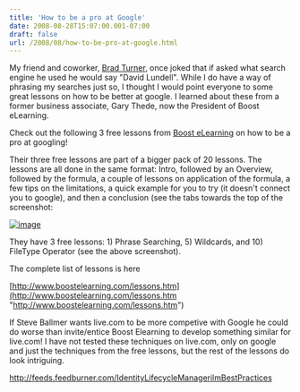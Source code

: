 ```yaml
---
title: 'How to be a pro at Google'
date: 2008-08-28T15:07:00.001-07:00
draft: false
url: /2008/08/how-to-be-pro-at-google.html
---
```


My friend and coworker, [Brad Turner](http://www.identitychaos.com/), once joked that if asked what search engine he used he would say "David Lundell". While I do have a way of phrasing my searches just so, I thought I would point everyone to some great lessons on how to be better at google. I learned about these from a former business associate, Gary Thede, now the President of Boost eLearning.

Check out the following 3 free lessons from [Boost eLearning](http://www.boostelearning.com/) on how to be a pro at googling!

Their three free lessons are part of a bigger pack of 20 lessons. The lessons are all done in the same format: Intro, followed by an Overview, followed by the formula, a couple of lessons on application of the formula, a few tips on the limitations, a quick example for you to try (it doesn't connect you to google), and then a conclusion (see the tabs towards the top of the screenshot:

[![image](http://www.ilmbestpractices.com/blog/uploaded_images/HowtobeaproatGoogle_D1AE/image_thumb.png)](http://www.ilmbestpractices.com/blog/uploaded_images/HowtobeaproatGoogle_D1AE/image.png)

They have 3 free lessons: 1) Phrase Searching, 5) Wildcards, and 10) FileType Operator (see the above screenshot).

The complete list of lessons is here

[http://www.boostelearning.com/lessons.htm](http://www.boostelearning.com/lessons.htm "http://www.boostelearning.com/lessons.htm")

If Steve Ballmer wants live.com to be more competive with Google he could do worse than invite/entice Boost Elearning to develop something similar for live.com! I have not tested these techniques on live.com, only on google and just the techniques from the free lessons, but the rest of the lessons do look intriguing.

http://feeds.feedburner.com/IdentityLifecycleManagerilmBestPractices